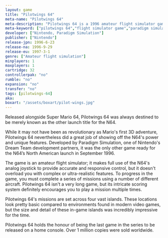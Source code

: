 ```yaml
---
layout: game
title: "Pilotwings 64"
meta-name: "Pilotwings 64"
meta-description: "Pilotwings 64 is a 1996 amateur flight simulator game for the Nintendo 64. It was developed by Paradigm Simulation."
meta-keyword: ["pilotwings 64","flight simulator game","paradigm simulation","nintendo 64"]
developer: ["Nintendo, Paradigm Simulation"]
publisher: ["Nintendo"]
release-jpn: 1996-6-23
release-na: 1996-9-29
release-eu: 1997-3-1
genre: ["Amateur flight simulation"]
minplayers: 1
maxplayers: 1
cartridge: 32
controllerpak: "no"
rumble: "no"
expansion: "no"
transfer: "no"
tags: [pilotwings-64]
aka:
boxart: "/assets/boxart/pilot-wings.jpg"
---
```

Released alongside Super Mario 64, Pilotwings 64 was always destined to be merely known as the other launch title for the N64.

While it may not have been as revolutionary as Mario's first 3D adventure, Pilotwings 64 nevertheless did a great job of showing off the N64's power and unique features. Developed by Paradigm Simulation, one of Nintendo's Dream Team development partners, it was the only other game ready for the N64’s North American launch in September 1996.

The game is an amateur flight simulator; it makes full use of the N64's analog joystick to provide accurate and responsive control, but it doesn't overload you with complex or ultra-realistic features. To progress in the game, you must complete a series of missions using a number of different aircraft. Pilotwings 64 isn't a very long game, but its intricate scoring system definitely encourages you to play a mission multiple times. 

Pilotwings 64's missions are set across four vast islands. These locations look pretty basic compared to environments found in modern video games, but the size and detail of these in-game islands was incredibly impressive for the time.

Pilotwings 64 holds the honour of being the last game in the series to be released on a home console. Over 1 million copies were sold worldwide.
